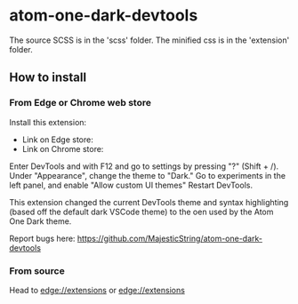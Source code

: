 # atom-one-dark-devtools

The source SCSS is in the 'scss' folder. The minified css is in the 'extension' folder.

## How to install

### From Edge or Chrome web store

Install this extension:

- Link on Edge store:
- Link on Chrome store:

Enter DevTools and with F12 and go to settings by pressing "?" (Shift + /).
Under "Appearance", change the theme to "Dark."
Go to experiments in the left panel, and enable "Allow custom UI themes"
Restart DevTools.

This extension changed the current DevTools theme and syntax highlighting (based off the default dark VSCode theme) to the oen used by the Atom One Dark theme.

Report bugs here: https://github.com/MajesticString/atom-one-dark-devtools

### From source

Head to [edge://extensions](edge://extensions) or [edge://extensions](edge://extensions)

